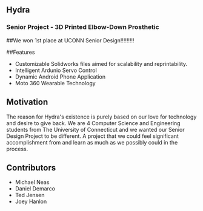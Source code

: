 ## Hydra
<h3>Senior Project - 3D Printed Elbow-Down Prosthetic</h3>

##We won 1st place at UCONN Senior Design!!!!!!!!!

##Features
<ul>
  <li>Customizable Solidworks files aimed for scalability and reprintability.</li>
  <li>Intelligent Ardunio Servo Control</li>
  <li>Dynamic Android Phone Application</li>
  <li>Moto 360 Wearable Technology</li>
</ul>

## Motivation
The reason for Hydra's existence is purely based on our love for technology and desire to give back.  We are 4 Computer Science and Engineering students from The University of Connecticut and we wanted our Senior Design Project to be different.  A project that we could feel significant accomplishment from and learn as much as we possibly could in the process.  

## Contributors
<ul>
<li> Michael Neas </li>
<li> Daniel Demarco </li>
<li> Ted Jensen </li>
<li> Joey Hanlon </li>
</ul>
